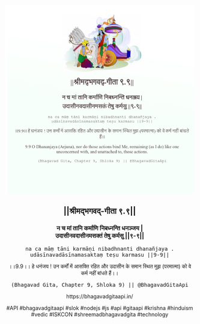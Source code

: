 <img src="../../asset/BG_9_9.png"/>
<center><h2>||श्रीमद्‍भगवद्‍-गीता ९.९||</h2>
<h3>न च मां तानि कर्माणि निबध्नन्ति धनञ्जय |<br/>उदासीनवदासीनमसक्तं तेषु कर्मसु ||९-९||</h3>
<pre>na ca māṃ tāni karmāṇi nibadhnanti dhanañjaya .<br/>udāsīnavadāsīnamasaktaṃ teṣu karmasu ||9-9||</pre>
<p>।।9.9।। हे धनंजय ! उन कर्मों में आसक्ति रहित और उदासीन के समान स्थित मुझ (परमात्मा) को वे कर्म नहीं बांधते हैं।।</p>
<pre>(Bhagavad Gita, Chapter 9, Shloka 9) || @BhagavadGitaApi</pre><p>https://bhagavadgitaapi.in/</p><p>#API #bhagavadgitaapi #slok #nodejs #js #api #gitaapi #krishna #hinduism #vedic #ISKCON #shreemadbhagavadgita #technology</p></center>